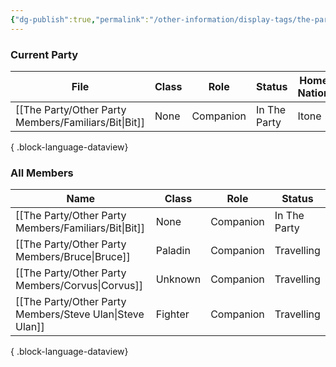 ```yaml
---
{"dg-publish":true,"permalink":"/other-information/display-tags/the-party/","hideInGraph":true,"updated":"2025-03-01T21:15:59.299+00:00"}
---
```


### Current Party
| File                                                    | Class | Role      | Status       | Home Nation | Home Town  |
| ------------------------------------------------------- | ----- | --------- | ------------ | ----------- | ---------- |
| [[The Party/Other Party Members/Familiars/Bit\|Bit]] | None  | Companion | In The Party | Itone       | Uti's Cave |

{ .block-language-dataview}

### All Members
| Name                                                        | Class   | Role      | Status       |
| ----------------------------------------------------------- | ------- | --------- | ------------ |
| [[The Party/Other Party Members/Familiars/Bit\|Bit]]     | None    | Companion | In The Party |
| [[The Party/Other Party Members/Bruce\|Bruce]]           | Paladin | Companion | Travelling   |
| [[The Party/Other Party Members/Corvus\|Corvus]]         | Unknown | Companion | Travelling   |
| [[The Party/Other Party Members/Steve Ulan\|Steve Ulan]] | Fighter | Companion | Travelling   |

{ .block-language-dataview}
